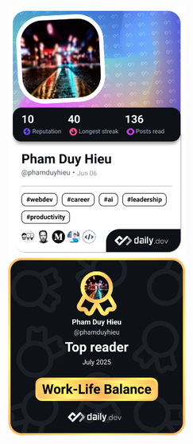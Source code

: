 <a href="https://app.daily.dev/phamduyhieu"><img src="./devcard.png" width="356" alt="Pham Duy Hieu's Dev Card"/></a>
<a href="https://app.daily.dev/phamduyhieu"><img src="./achievement-july-2025.png" width="356" alt="Pham Duy Hieu's Dev Card"/></a>
